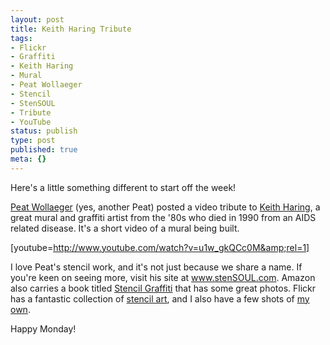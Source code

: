 ```yaml
---
layout: post
title: Keith Haring Tribute
tags:
- Flickr
- Graffiti
- Keith Haring
- Mural
- Peat Wollaeger
- Stencil
- StenSOUL
- Tribute
- YouTube
status: publish
type: post
published: true
meta: {}
---
```

Here's a little something different to start off the week!

<a href="http://stensoul.com/">Peat Wollaeger</a> (yes, another Peat) posted a video tribute to <a href="http://www.haring.com/">Keith Haring</a>, a great mural and graffiti artist from the '80s who died in 1990 from an AIDS related disease.   It's a short video of a mural being built.

[youtube=http://www.youtube.com/watch?v=u1w_gkQCc0M&amp;rel=1]

I love Peat's stencil work, and it's not just because we share a name.  If you're keen on seeing more, visit his site at <a href="http://www.stenSOUL.com/">www.stenSOUL.com</a>.  Amazon also carries a book titled <a href="http://www.amazon.com/gp/redirect.html?ie=UTF8&amp;location=http%3A%2F%2Fwww.amazon.com%2FStencil-Graffiti-Street-Graphics-Art%2Fdp%2F0500283427&amp;tag=peatdotorg-20&amp;linkCode=ur2&amp;camp=1789&amp;creative=9325">Stencil Graffiti</a> that has some great photos.  Flickr has a fantastic collection of <a href="http://flickr.com/photos/tags/stencil/clusters/">stencil art</a>, and I also have a few shots of <a href="http://flickr.com/photos/mistermoss/tags/stencil">my own</a>.

Happy Monday!
